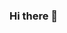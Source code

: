 ### Hi there 👋

<!--
**kengo78/kengo78** is a ✨ _special_ ✨ repository because its `README.md` (this file) appears on your GitHub profile.

Here are some ideas to get you started:

## 専攻
- Wireless Communication (Large MIMO Belief Propagation Parametric Bilinear Inference)　情報通信工学

## 個人勉強
- 機械学習(ML)
- Django
- SQL
- アルゴリズム

[Qiita](https://qiita.com/fulken)


